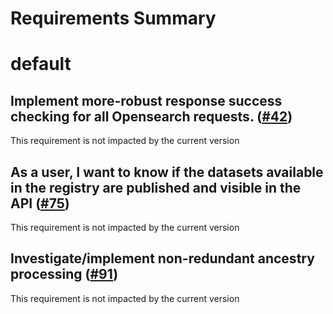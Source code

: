 
Requirements Summary
====================

# default

## Implement more-robust response success checking for all Opensearch requests. ([#42](https://github.com/NASA-PDS/registry-sweepers/issues/42)) 


This requirement is not impacted by the current version
## As a user, I want to know if the datasets available in the registry are published and visible in the API ([#75](https://github.com/NASA-PDS/registry-sweepers/issues/75)) 


This requirement is not impacted by the current version
## Investigate/implement non-redundant ancestry processing ([#91](https://github.com/NASA-PDS/registry-sweepers/issues/91)) 


This requirement is not impacted by the current version